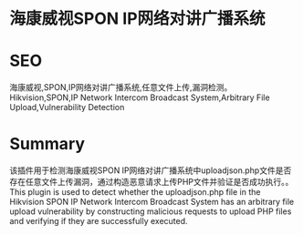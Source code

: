 # 海康威视SPON IP网络对讲广播系统
# SEO
海康威视,SPON,IP网络对讲广播系统,任意文件上传,漏洞检测。Hikvision,SPON,IP Network Intercom Broadcast System,Arbitrary File Upload,Vulnerability Detection
# Summary
该插件用于检测海康威视SPON IP网络对讲广播系统中uploadjson.php文件是否存在任意文件上传漏洞，通过构造恶意请求上传PHP文件并验证是否成功执行。。This plugin is used to detect whether the uploadjson.php file in the Hikvision SPON IP Network Intercom Broadcast System has an arbitrary file upload vulnerability by constructing malicious requests to upload PHP files and verifying if they are successfully executed.
